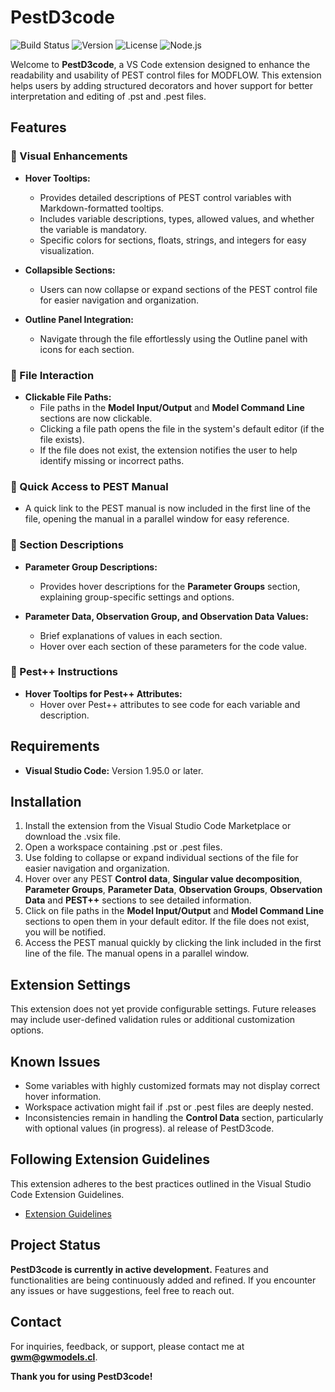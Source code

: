 # PestD3code

![Build Status](https://github.com/danilopezmella/pestd3code/actions/workflows/ci.yml/badge.svg)
![Version](https://img.shields.io/badge/version-0.0.4-blue)
![License](https://img.shields.io/badge/license-MIT-green)
![Node.js](https://img.shields.io/badge/node-%3E%3D18.0.0-brightgreen)

Welcome to **PestD3code**, a VS Code extension designed to enhance the readability and usability of PEST control files for MODFLOW. This extension helps users by adding structured decorators and hover support for better interpretation and editing of .pst and .pest files.

## Features

### 🎨 Visual Enhancements

- **Hover Tooltips:**
  - Provides detailed descriptions of PEST control variables with Markdown-formatted tooltips.
  - Includes variable descriptions, types, allowed values, and whether the variable is mandatory.
  - Specific colors for sections, floats, strings, and integers for easy visualization.

- **Collapsible Sections:**
  - Users can now collapse or expand sections of the PEST control file for easier navigation and organization.

- **Outline Panel Integration:**
  - Navigate through the file effortlessly using the Outline panel with icons for each section.

### 📂 File Interaction

- **Clickable File Paths:**
  - File paths in the **Model Input/Output** and **Model Command Line** sections are now clickable.
  - Clicking a file path opens the file in the system's default editor (if the file exists).
  - If the file does not exist, the extension notifies the user to help identify missing or incorrect paths.

### 📖 Quick Access to PEST Manual

- A quick link to the PEST manual is now included in the first line of the file, opening the manual in a parallel window for easy reference.

### 📝 Section Descriptions

- **Parameter Group Descriptions:**
  - Provides hover descriptions for the **Parameter Groups** section, explaining group-specific settings and options.

- **Parameter Data, Observation Group, and Observation Data Values:**
  - Brief explanations of values in each section.
  - Hover over each section of these parameters for the code value.

### 🧩 Pest++ Instructions

- **Hover Tooltips for Pest++ Attributes:**
  - Hover over Pest++ attributes to see code for each variable and description.

## Requirements

- **Visual Studio Code:** Version 1.95.0 or later.

## Installation

1. Install the extension from the Visual Studio Code Marketplace or download the .vsix file.
2. Open a workspace containing .pst or .pest files.
3. Use folding to collapse or expand individual sections of the file for easier navigation and organization.
4. Hover over any PEST **Control data**, **Singular value decomposition**, **Parameter Groups**, **Parameter Data**, **Observation Groups**, **Observation Data** and **PEST++** sections to see detailed information.
5. Click on file paths in the **Model Input/Output** and **Model Command Line** sections to open them in your default editor. If the file does not exist, you will be notified.
6. Access the PEST manual quickly by clicking the link included in the first line of the file. The manual opens in a parallel window.

## Extension Settings

This extension does not yet provide configurable settings. Future releases may include user-defined validation rules or additional customization options.

## Known Issues

- Some variables with highly customized formats may not display correct hover information.
- Workspace activation might fail if .pst or .pest files are deeply nested.
- Inconsistencies remain in handling the **Control Data** section, particularly with optional values (in progress).
al release of PestD3code.

## Following Extension Guidelines

This extension adheres to the best practices outlined in the Visual Studio Code Extension Guidelines.

- [Extension Guidelines](https://code.visualstudio.com/api/ux-guidelines/overview)

## Project Status

**PestD3code is currently in active development.** Features and functionalities are being continuously added and refined. If you encounter any issues or have suggestions, feel free to reach out.

## Contact

For inquiries, feedback, or support, please contact me at **[gwm@gwmodels.cl](mailto:gwm@gwmodels.cl)**.

**Thank you for using PestD3code!**